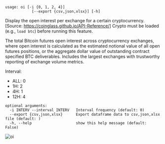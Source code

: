 ```
usage: oi [-i {0, 1, 2, 4}]
            [--export {csv,json,xlsx}] [-h]
```

Display the open interest per exchange for a certain cryptocurrency. [Source: https://coinglass.github.io/API-Reference/]
Crypto must be loaded (e.g., `load btc`) before running this feature.

The total Bitcoin futures open interest across cryptocurrency exchanges, where open interest is calculated as the estimated notional value of all open futures positions, or the aggregate dollar value of outstanding contract specified BTC deliverables. Includes the largest exchanges with trustworthy reporting of exchange volume metrics.

Interval:

- ALL: 0
- 1H: 2
- 4H: 1
- 12H: 4

```
optional arguments:
  -i INTERV --interval INTERV   Interval frequency (default: 0)
  --export {csv,json,xlsx}      Export dataframe data to csv,json,xlsx file (default: )
  -h, --help                    show this help message (default: False)
```

![oi](https://user-images.githubusercontent.com/46355364/154086745-17c2b33a-e1bf-40b1-8ac8-3422fe081e96.png)
